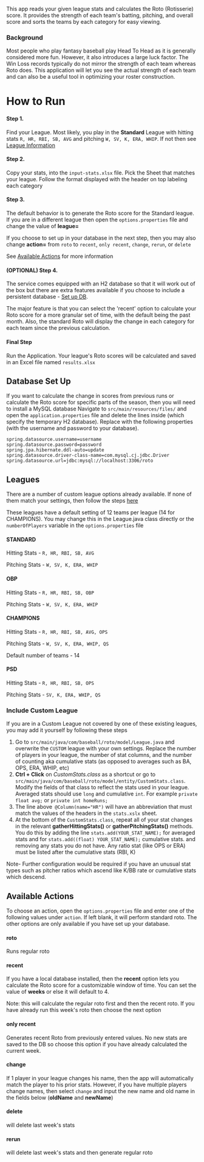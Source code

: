 This app reads your given league stats and calculates the Roto (Rotisserie) score. It provides the strength of each team's batting, pitching, and overall score and sorts the teams by each category for easy viewing. 


### Background
Most people who play fantasy baseball play Head To Head as it is generally considered more fun. However, it also introduces a large luck factor. The Win Loss records typically do not mirror the strength of each team whereas Roto does. This application will let you see the actual strength of each team and can also be a useful tool in optimizing your roster construction.

# How to Run


#### Step 1.
Find your League. Most likely, you play in the **Standard** League with hitting stats ```R, HR, RBI, SB, AVG``` and pitching `W, SV, K, ERA, WHIP`. If not then see
[League Information](#Leagues)

#### Step 2.
Copy your stats, into the ```input-stats.xlsx``` file. Pick the Sheet that matches your league. Follow the format displayed with the header on top labeling each category


#### Step 3. 
The default behavior is to generate the Roto score for the Standard league. If you are in a different league then open the `options.properties` file and change the value of **league=**

If you choose to set up in your database in the next step, then you may also change **action=** from `roto` to `recent`, `only recent`, `change`, `rerun`, or `delete`

See [Available Actions](#Available-Actions) for more information

#### (OPTIONAL) Step 4.
The service comes equipped with an H2 database so that it will work out of the box but there are extra features available if you choose to include a persistent database - [Set up DB](#database-set-up). 

The major feature is that you can select the 'recent' option to calculate your Roto score for a more granular set of time, with the default being the past month.
Also, the standard Roto will display the change in each category for each team since the previous calculation.


#### Final Step
Run the Application. Your league's Roto scores will be calculated and saved in an Excel file named `results.xlsx` 


## Database Set Up
If you want to calculate the change in scores from previous runs or calculate the Roto score for specific parts of the season, then you will need to install a MySQL database
Navigate to `src/main/resources/files/` and open the `application.properties` file and delete the lines inside (which specify the temporary H2 database). Replace with the following properties (with the username and password to your database).


    spring.datasource.username=username
    spring.datasource.password=password
    spring.jpa.hibernate.ddl-auto=update
    spring.datasource.driver-class-name=com.mysql.cj.jdbc.Driver
    spring.datasource.url=jdbc:mysql://localhost:3306/roto



## Leagues
There are a number of custom league options already available. If none of them match your settings, then follow the steps [here](#Include-Custom-League) 

These leagues have a default setting of 12 teams per league (14 for CHAMPIONS). You may change this in the League.java class directly or the `numberOfPlayers` variable in the `options.properties` file
#### STANDARD
Hitting Stats - `R, HR, RBI, SB, AVG`

Pitching Stats - `W, SV, K, ERA, WHIP`

#### OBP
Hitting Stats - `R, HR, RBI, SB, OBP`

Pitching Stats - `W, SV, K, ERA, WHIP`

#### CHAMPIONS
Hitting Stats - `R, HR, RBI, SB, AVG, OPS`

Pitching Stats - `W, SV, K, ERA, WHIP, QS`

Default number of teams - 14
#### PSD
Hitting Stats - `R, HR, RBI, SB, OPS`

Pitching Stats - `SV, K, ERA, WHIP, QS`

### Include Custom League
If you are in a Custom League not covered by one of these existing leagues, you may add it yourself by following these steps
1. Go to `src/main/java/com/baseball/roto/model/League.java` and overwrite the `CUSTOM` league with your own settings. Replace the number of players in your league, the number of stat columns, and the number of counting aka cumulative stats (as opposed to averages such as BA, OPS, ERA, WHIP, etc)
2. **Ctrl + Click** on _CustomStats.class_ as a shortcut or go to `src/main/java/com/baseball/roto/model/entity/CustomStats.class`. Modify the fields of that class to reflect the stats used in your league. Averaged stats should use `long` and cumulative `int`. For example `private float avg;` or  `private int homeRuns;` 
3. The line above` @Column(name="HR")` will have an abbreviation that must match the values of the headers in the `stats.xslx` sheet.
4. At the bottom of the `CustomStats.class`, repeat all of your stat changes in the relevant **gatherHittingStats()** or **gatherPitchingStats()** methods. You do this by adding the line `stats.add(YOUR_STAT_NAME);` for averaged stats and for `stats.add((float) YOUR_STAT_NAME);` cumulative stats. and removing any stats you do not have. Any ratio stat (like OPS or ERA) must be listed after the cumulative stats (RBI, K)

Note- Further configuration would be required if you have an unusual stat types such as pitcher ratios which ascend like K/BB rate or cumulative stats which descend.

## Available Actions
To choose an action, open the `options.properties` file and enter one of the following values under `action`. If left blank, it will perform standard roto. The other options are only available if you have set up your database.
#### roto 

Runs regular roto

#### recent

If you have a local database installed, then the **recent** option lets you calculate the Roto score for a customizable window of time. You can set the value of **weeks** or else it will default to 4. 

Note: this will calculate the regular roto first and then the recent roto. If you have already run this week's roto then choose the next option

#### only recent

Generates recent Roto from previously entered values. No new stats are saved to the DB so choose this option if you have already calculated the current week.

#### change

If 1 player in your league changes his name, then the app will automatically match the player to his prior stats. However, if you have multiple players change names, then select `change` and input the new name and old name in the fields below (**oldName** and **newName**)

#### delete
will delete last week's stats

#### rerun
will delete last week's stats and then generate regular roto
